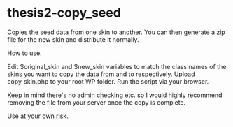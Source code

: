 thesis2-copy_seed
=================

Copies the seed data from one skin to another.  You can then generate a zip file for the new skin and distribute it normally.

How to use.

Edit $original_skin and $new_skin variables to match the class names of the skins you want to copy the data from and to respectively.
Upload copy_skin.php to your root WP folder.
Run the script via your browser.

Keep in mind there's no admin checking etc. so I would highly recommend removing the file from your server once the copy is complete.

Use at your own risk.